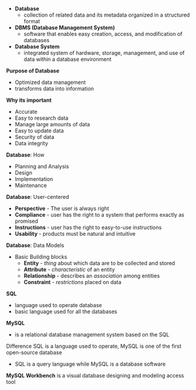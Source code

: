 - **Database**
	- collection of related data and its metadata organized in a structured format
- **DBMS (Database Management System)**
	- software that enables easy creation, access, and modification of databases
- **Database System**
	- integrated system of hardware, storage, management, and use of data within a database environment

**Purpose of Database**
- Optimized data management
- transforms data into information

**Why its important**
- Accurate
- Easy to research data
- Manage large amounts of data
- Easy to update data
- Security of data
- Data integrity

**Database**: How
- Planning and Analysis
- Design
- Implementation
- Maintenance

**Database**: User-centered
- **Perspective** - The user is always right
- **Compliance** - user has the right to a system that performs exactly as promised
- **Instructions** - user has the right to easy-to-use instructions
- **Usability** - products must be natural and intuitive

**Database**: Data Models
- Basic Building blocks 
	- **Entity**
			- *thing* about which data are to be collected and stored
	- **Attribute**
			- *characteristic* of an entity
	- **Relationship**
			- describes an *association* among entities
	- **Constraint**
			- *restrictions* placed on data


**SQL**
- language used to operate database
- basic language used for all the databases

**MySQL**
- is a relational database management system based on the SQL

Difference 
SQL is a language used to operate, MySQL is one of the first open-source database
- SQL is a query language while MySQL is a database software

**MySQL Workbench** is a visual database designing and modeling access tool